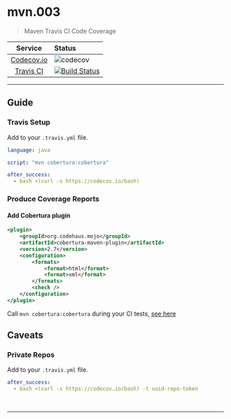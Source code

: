
# mvn.003

 > Maven Travis CI Code Coverage 

| Service                                              | Status                                                                                                                |
|:----------------------------------------------------:|:----------------------------------------------------------------------------------------------------------------------|
| [Codecov.io](https://codecov.io/gh)                  | ![codecov](https://codecov.io/gh/patevs/mvn-sc-002/branch/master/graph/badge.svg)                                     |
| [Travis CI](https://travis-ci.org/patevs/mvn-sc-002) | [![Build Status](https://travis-ci.org/patevs/mvn-sc-002.svg?branch=master)](https://travis-ci.org/patevs/mvn-sc-002) |

----

## Guide
### Travis Setup

Add to your `.travis.yml` file.
```yml
language: java

script: "mvn cobertura:cobertura"

after_success:
  - bash <(curl -s https://codecov.io/bash)
```
### Produce Coverage Reports
#### Add Cobertura plugin
```xml
<plugin>
    <groupId>org.codehaus.mojo</groupId>
    <artifactId>cobertura-maven-plugin</artifactId>
    <version>2.7</version>
    <configuration>
        <formats>
            <format>html</format>
            <format>xml</format>
        </formats>
        <check />
    </configuration>
</plugin>
```
Call `mvn cobertura:cobertura` during your CI tests, [see here](https://github.com/codecov/example-java-maven/blob/master/.travis.yml#L4)

## Caveats
### Private Repos
Add to your `.travis.yml` file.
```yml
after_success:
  - bash <(curl -s https://codecov.io/bash) -t uuid-repo-token
```

<br />


----


